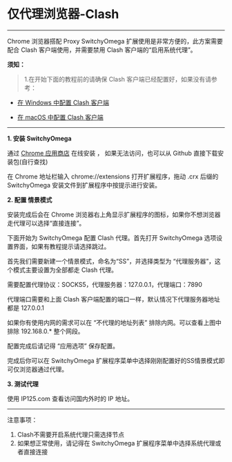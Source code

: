 # 仅代理浏览器-Clash

- - -

Chrome 浏览器搭配 Proxy SwitchyOmega 扩展使用是非常方便的，此方案需要配合 Clash 客户端使用，并需要禁用 Clash 客户端的“启用系统代理”。

 **须知：**

>1.在开始下面的教程前的请确保 Clash 客户端已经配置好，如果没有请参考：

- [在 Windows 中配置 Clash 客户端](https://axssr.cc/user/tutorial?os=Windows&client=Clash)

- [在 macOS 中配置 Clash 客户端](https://axssr.cc/user/tutorial?os=MacOS&client=Clash)


---

**1. 安装 SwitchyOmega**

通过 [Chrome 应用商店](https://chrome.google.com/webstore/detail/proxy-switchyomega/padekgcemlokbadohgkifijomclgjgif/related) 在线安装 ，  如果无法访问，也可以从 Github 直接下载安装包(自行查找)

在 Chrome 地址栏输入 chrome://extensions 打开扩展程序，拖动 .crx 后缀的 SwitchyOmega 安装文件到扩展程序中按提示进行安装。


**2. 配置 情景模式**

安装完成后会在 Chrome 浏览器右上角显示扩展程序的图标，如果你不想浏览器走代理可以选择“直接连接”。

下面开始为 SwitchyOmega 配置 Clash 代理。首先打开 SwitchyOmega 选项设置界面，如果有教程提示请选择跳过。

首先我们需要新建一个情景模式，命名为“SS”，并选择类型为 “代理服务器”，这个模式主要设置为全部都走 Clash 代理。

需要配置代理协议：SOCKS5，代理服务器：127.0.0.1，代理端口：7890

代理端口需要和上面 Clash 客户端配置的端口一样，默认情况下代理服务器地址都是 127.0.0.1

如果你有使用内网的需求可以在 “不代理的地址列表” 排除内网。可以查看上图中排除 192.168.0.* 整个网段。

配置完成后请记得 “应用选项” 保存配置。

完成后你可以在 SwitchyOmega 扩展程序菜单中选择刚刚配置好的SS情景模式即可仅浏览器通过代理。


**3. 测试代理**

使用 IP125.com 查看访问国内外时的 IP 地址。
- - -
注意事项：  
1. Clash不需要开启系统代理只需选择节点
2. 如果想正常使用，请记得在 SwitchyOmega 扩展程序菜单中选择系统代理或者直接连接 


